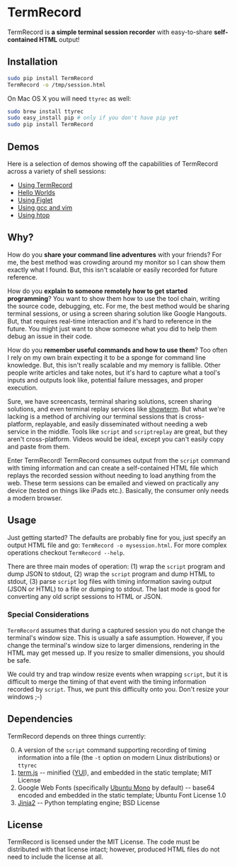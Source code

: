 # TermRecord

TermRecord is **a simple terminal session recorder** with easy-to-share
**self-contained HTML** output!

## Installation

```bash
sudo pip install TermRecord
TermRecord -o /tmp/session.html
```

On Mac OS X you will need `ttyrec` as well:

```bash
sudo brew install ttyrec
sudo easy_install pip # only if you don't have pip yet
sudo pip install TermRecord
```

## Demos

Here is a selection of demos showing off the capabilities of TermRecord across
a variety of shell sessions:

- [Using TermRecord](http://theonewolf.github.io/TermRecord/demo-static.html)
- [Hello Worlds](http://theonewolf.github.io/TermRecord/hello-static.html)
- [Using Figlet](http://theonewolf.github.io/TermRecord/figlet-static.html)
- [Using gcc and vim](http://theonewolf.github.io/TermRecord/gcc-static.html)
- [Using htop](http://theonewolf.github.io/TermRecord/htop-static.html)

## Why?

How do you **share your command line adventures** with your friends? For me,
the best method was crowding around my monitor so I can show them exactly what
I found. But, this isn't scalable or easily recorded for future reference.

How do you **explain to someone remotely how to get started programming**? You
want to show them how to use the tool chain, writing the source code,
debugging, etc. For me, the best method would be sharing terminal sessions, or
using a screen sharing solution like Google Hangouts. But, that requires
real-time interaction and it's hard to reference in the future. You might just
want to show someone what you did to help them debug an issue in their code.

How do you **remember useful commands and how to use them**? Too often I
rely on my own brain expecting it to be a sponge for command line knowledge.
But, this isn't really scalable and my memory is fallible. Other people write
articles and take notes, but it's hard to capture what a tool's inputs and
outputs look like, potential failure messages, and proper execution.

Sure, we have screencasts, terminal sharing solutions, screen sharing
solutions, and even terminal replay services like
[showterm](http://showterm.io/). But what we're lacking is a method of
archiving our terminal sessions that is cross-platform, replayable, and easily
disseminated without needing a web service in the middle. Tools like `script`
and `scriptreplay` are great, but they aren't cross-platform.  Videos would be
ideal, except you can't easily copy and paste from them.

Enter TermRecord! TermRecord consumes output from the `script` command with
timing information and can create a self-contained HTML file which replays the
recorded session without needing to load anything from the web. These term
sessions can be emailed and viewed on practically any device (tested on things
like iPads etc.). Basically, the consumer only needs a modern browser.

## Usage

Just getting started? The defaults are probably fine for you, just specify an
output HTML file and go: `TermRecord -o mysession.html`.  For more complex
operations checkout `TermRecord --help`.

There are three main modes of operation: (1) wrap the `script` program and dump
JSON to stdout, (2) wrap the `script` program and dump HTML to stdout, (3)
parse `script` log files with timing information saving output (JSON or HTML)
to a file or dumping to stdout. The last mode is good for converting any old
script sessions to HTML or JSON.

### Special Considerations

`TermRecord` assumes that during a captured session you do not change the
terminal's window size.  This is usually a safe assumption.  However, if you
change the terminal's window size to larger dimensions, rendering in the HTML
may get messed up.  If you resize to smaller dimensions, you should be safe.

We could try and trap window resize events when wrapping `script`, but it is
difficult to merge the timing of that event with the timing information
recorded by `script`.  Thus, we punt this difficulty onto you.  Don't resize
your windows ;-)


## Dependencies

TermRecord depends on three things currently:

0. A version of the `script` command supporting recording of timing information
   into a file (the `-t` option on modern Linux distributions) or `ttyrec`
1. [term.js](https://github.com/chjj/term.js/) -- minified
   ([YUI](http://yui.github.io/yuicompressor/)), and embedded in the static
   template; MIT License
2. Google Web Fonts (specifically
   [Ubuntu Mono](https://www.google.com/fonts/specimen/Ubuntu+Mono) by default)
   -- base64 encoded and embedded in the static template;
   Ubuntu Font License 1.0
3. [Jinja2](http://jinja.pocoo.org/) -- Python templating engine; BSD License

## License

TermRecord is licensed under the MIT License. The code must be distributed
with that license intact; however, produced HTML files do not need to include
the license at all.
